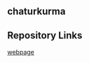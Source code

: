## chaturkurma

## Repository Links

[webpage](https://github.com/chaturkurma/chaturkurma/edit/master/README.md)

